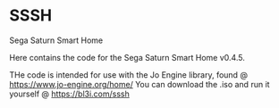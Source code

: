 # SSSH
Sega Saturn Smart Home

Here contains the code for the Sega Saturn Smart Home v0.4.5.

THe code is intended for use with the Jo Engine library, found @ https://www.jo-engine.org/home/
You can download the .iso and run it yourself @ https://bl3i.com/sssh
